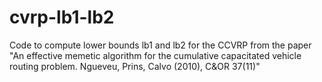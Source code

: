 # cvrp-lb1-lb2
Code to compute lower bounds lb1 and lb2 for the CCVRP from the paper "An effective memetic algorithm for the cumulative capacitated vehicle routing problem. Ngueveu, Prins, Calvo (2010), C&amp;OR 37(11)"
